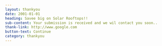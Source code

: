 ```yaml
---
layout: thankyou
date: 2001-01-01
heading: Savee big on Solar Rooftops!!
sub-content: Your submission is received and we wil contact you soon..
thank-link: http://www.google.com
button-text: Continue
category: thankyou
---
```


